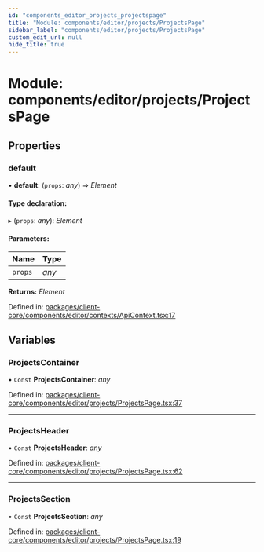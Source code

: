 ```yaml
---
id: "components_editor_projects_projectspage"
title: "Module: components/editor/projects/ProjectsPage"
sidebar_label: "components/editor/projects/ProjectsPage"
custom_edit_url: null
hide_title: true
---
```


# Module: components/editor/projects/ProjectsPage

## Properties

### default

• **default**: (`props`: *any*) => *Element*

#### Type declaration:

▸ (`props`: *any*): *Element*

#### Parameters:

Name | Type |
:------ | :------ |
`props` | *any* |

**Returns:** *Element*

Defined in: [packages/client-core/components/editor/contexts/ApiContext.tsx:17](https://github.com/xr3ngine/xr3ngine/blob/56376a778/packages/client-core/components/editor/contexts/ApiContext.tsx#L17)

## Variables

### ProjectsContainer

• `Const` **ProjectsContainer**: *any*

Defined in: [packages/client-core/components/editor/projects/ProjectsPage.tsx:37](https://github.com/xr3ngine/xr3ngine/blob/56376a778/packages/client-core/components/editor/projects/ProjectsPage.tsx#L37)

___

### ProjectsHeader

• `Const` **ProjectsHeader**: *any*

Defined in: [packages/client-core/components/editor/projects/ProjectsPage.tsx:62](https://github.com/xr3ngine/xr3ngine/blob/56376a778/packages/client-core/components/editor/projects/ProjectsPage.tsx#L62)

___

### ProjectsSection

• `Const` **ProjectsSection**: *any*

Defined in: [packages/client-core/components/editor/projects/ProjectsPage.tsx:19](https://github.com/xr3ngine/xr3ngine/blob/56376a778/packages/client-core/components/editor/projects/ProjectsPage.tsx#L19)
